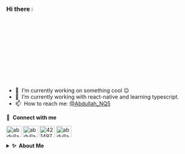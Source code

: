 ### Hi there <a href="https://www.linkedin.com/in/abdullah-qureshi5/"><img src="https://media.giphy.com/media/hvRJCLFzcasrR4ia7z/giphy.gif" width="5%"></a>

- 🔭 &nbsp;I’m currently working on something cool :wink:
- 🌱 &nbsp;I’m currently working with react-native and learning typescript. 
- 📫 &nbsp;How to reach me: [@Abdullah_NQ5](https://twitter.com/Abdullah_NQ5) 
<!-- - 👨‍💻 &nbsp;Read more about my projects at [abdullahqureshi.com](https://www.abdullahqureshi.com/#portfolio) -->
<!-- - ⚡ &nbsp;Fun fact: I :heart: :dog:s and Xbox Gaming (GamerTag: [GKRXtreme](https://account.xbox.com/en-us/profile?gamertag=GKRXtreme)) -->


🔗 &nbsp;**Connect with me**
<p align="left">
<a href="https://twitter.com/Abdullah_NQ5" target="blank"><img align="center" src="https://raw.githubusercontent.com/rahuldkjain/github-profile-readme-generator/master/src/images/icons/Social/twitter.svg" alt="abdullahqureshi" height="30" width="40" /></a>
<a href="https://www.linkedin.com/in/abdullah-qureshi5/" target="blank"><img align="center" src="https://raw.githubusercontent.com/rahuldkjain/github-profile-readme-generator/master/src/images/icons/Social/linked-in-alt.svg" alt="abdullahqureshi" height="30" width="40" /></a>
<a href="https://stackoverflow.com/users/13569876/" target="blank"><img align="center" src="https://raw.githubusercontent.com/rahuldkjain/github-profile-readme-generator/master/src/images/icons/Social/stack-overflow.svg" alt="4214976" height="30" width="40" /></a>
<a href="https://www.instagram.com/najam5/" target="blank"><img align="center" src="https://raw.githubusercontent.com/rahuldkjain/github-profile-readme-generator/master/src/images/icons/Social/instagram.svg" alt="abdullahqureshi" height="30" width="40" /></a>


<details>
  <summary><b>✨&nbsp;&nbsp;About&nbsp;Me</b></summary>
  <br/>

I am a React Native Engineer with a passion for UX design, I am slowly transitioning to UX design from a passionate hoppy to full time deal with development as a hobby. 

</details> 




